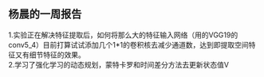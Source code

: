 杨晨的一周报告
--------
1.实验正在解决特征提取后，如何将那么大的特征输入网络（用的VGG19的conv5_4）目前打算试试添加几个1*1的卷积核去减少通道数，达到即提取空间特征又有细节特征的效果。  
2.学习了强化学习的动态规划，蒙特卡罗和时间差分方法去更新状态值V
